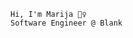 

<!--
**mvuco00/mvuco00** is a ✨ _special_ ✨ repository because its `README.md` (this file) appears on your GitHub profile.
-->

<!--
## 💻 Tech Stack:
![JavaScript](https://img.shields.io/badge/javascript-%23323330.svg?style=plastic&logo=javascript&logoColor=%23F7DF1E)
![React](https://img.shields.io/badge/react-%2320232a.svg?style=plastic&logo=react&logoColor=%2361DAFB)
![SASS](https://img.shields.io/badge/SASS-hotpink.svg?style=plastic&logo=SASS&logoColor=white)
-->
```
Hi, I'm Marija 🙋‍♀️
Software Engineer @ Blank
```


